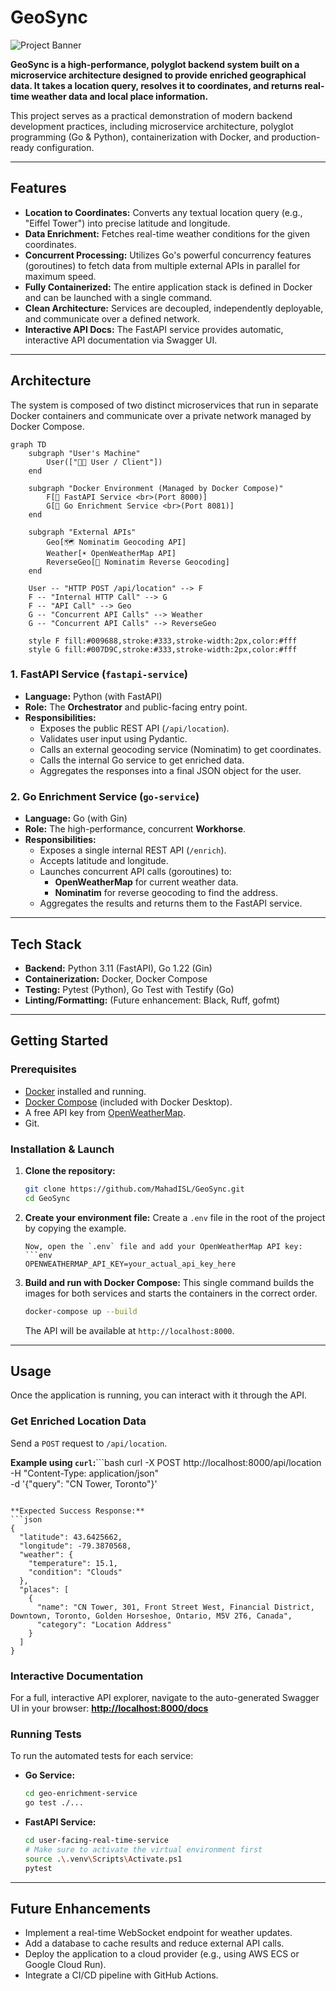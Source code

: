 # GeoSync

![Project Banner](https://placehold.co/1200x300/333/FFF?text=GeoSync%20)

**GeoSync is a high-performance, polyglot backend system built on a microservice architecture designed to provide enriched geographical data. It takes a location query, resolves it to coordinates, and returns real-time weather data and local place information.**

This project serves as a practical demonstration of modern backend development practices, including microservice architecture, polyglot programming (Go & Python), containerization with Docker, and production-ready configuration.

---

## Features

*   **Location to Coordinates:** Converts any textual location query (e.g., "Eiffel Tower") into precise latitude and longitude.
*   **Data Enrichment:** Fetches real-time weather conditions for the given coordinates.
*   **Concurrent Processing:** Utilizes Go's powerful concurrency features (goroutines) to fetch data from multiple external APIs in parallel for maximum speed.
*   **Fully Containerized:** The entire application stack is defined in Docker and can be launched with a single command.
*   **Clean Architecture:** Services are decoupled, independently deployable, and communicate over a defined network.
*   **Interactive API Docs:** The FastAPI service provides automatic, interactive API documentation via Swagger UI.

---

## Architecture

The system is composed of two distinct microservices that run in separate Docker containers and communicate over a private network managed by Docker Compose.

```mermaid
graph TD
    subgraph "User's Machine"
        User(["👨‍💻 User / Client"])
    end

    subgraph "Docker Environment (Managed by Docker Compose)"
        F[🐍 FastAPI Service <br>(Port 8000)]
        G[🐹 Go Enrichment Service <br>(Port 8081)]
    end

    subgraph "External APIs"
        Geo[🗺️ Nominatim Geocoding API]
        Weather[☀️ OpenWeatherMap API]
        ReverseGeo[📍 Nominatim Reverse Geocoding]
    end

    User -- "HTTP POST /api/location" --> F
    F -- "Internal HTTP Call" --> G
    F -- "API Call" --> Geo
    G -- "Concurrent API Calls" --> Weather
    G -- "Concurrent API Calls" --> ReverseGeo

    style F fill:#009688,stroke:#333,stroke-width:2px,color:#fff
    style G fill:#007D9C,stroke:#333,stroke-width:2px,color:#fff
```

### 1. FastAPI Service (`fastapi-service`)
*   **Language:** Python (with FastAPI)
*   **Role:** The **Orchestrator** and public-facing entry point.
*   **Responsibilities:**
    *   Exposes the public REST API (`/api/location`).
    *   Validates user input using Pydantic.
    *   Calls an external geocoding service (Nominatim) to get coordinates.
    *   Calls the internal Go service to get enriched data.
    *   Aggregates the responses into a final JSON object for the user.

### 2. Go Enrichment Service (`go-service`)
*   **Language:** Go (with Gin)
*   **Role:** The high-performance, concurrent **Workhorse**.
*   **Responsibilities:**
    *   Exposes a single internal REST API (`/enrich`).
    *   Accepts latitude and longitude.
    *   Launches concurrent API calls (goroutines) to:
        *   **OpenWeatherMap** for current weather data.
        *   **Nominatim** for reverse geocoding to find the address.
    *   Aggregates the results and returns them to the FastAPI service.

---

## Tech Stack

*   **Backend:** Python 3.11 (FastAPI), Go 1.22 (Gin)
*   **Containerization:** Docker, Docker Compose
*   **Testing:** Pytest (Python), Go Test with Testify (Go)
*   **Linting/Formatting:** (Future enhancement: Black, Ruff, gofmt)

---

## Getting Started

### Prerequisites

*   [Docker](https://www.docker.com/products/docker-desktop/) installed and running.
*   [Docker Compose](https://docs.docker.com/compose/install/) (included with Docker Desktop).
*   A free API key from [OpenWeatherMap](https://openweathermap.org/api).
*   Git.

### Installation & Launch

1.  **Clone the repository:**
    ```bash
    git clone https://github.com/MahadISL/GeoSync.git
    cd GeoSync
    ```

2.  **Create your environment file:**
    Create a `.env` file in the root of the project by copying the example.
    ```
    Now, open the `.env` file and add your OpenWeatherMap API key:
    ```env
    OPENWEATHERMAP_API_KEY=your_actual_api_key_here
    ```

3.  **Build and run with Docker Compose:**
    This single command builds the images for both services and starts the containers in the correct order.
    ```bash
    docker-compose up --build
    ```
    The API will be available at `http://localhost:8000`.

---

## Usage

Once the application is running, you can interact with it through the API.

### Get Enriched Location Data

Send a `POST` request to `/api/location`.

**Example using `curl`:**```bash
curl -X POST http://localhost:8000/api/location \
-H "Content-Type: application/json" \
-d '{"query": "CN Tower, Toronto"}'
```

**Expected Success Response:**
```json
{
  "latitude": 43.6425662,
  "longitude": -79.3870568,
  "weather": {
    "temperature": 15.1,
    "condition": "Clouds"
  },
  "places": [
    {
      "name": "CN Tower, 301, Front Street West, Financial District, Downtown, Toronto, Golden Horseshoe, Ontario, M5V 2T6, Canada",
      "category": "Location Address"
    }
  ]
}
```

### Interactive Documentation

For a full, interactive API explorer, navigate to the auto-generated Swagger UI in your browser:
**[http://localhost:8000/docs](http://localhost:8000/docs)**

### Running Tests

To run the automated tests for each service:

*   **Go Service:**
    ```bash
    cd geo-enrichment-service
    go test ./...
    ```

*   **FastAPI Service:**
    ```bash
    cd user-facing-real-time-service
    # Make sure to activate the virtual environment first
    source .\.venv\Scripts\Activate.ps1
    pytest
    ```

---

## Future Enhancements

*   Implement a real-time WebSocket endpoint for weather updates.
*   Add a database to cache results and reduce external API calls.
*   Deploy the application to a cloud provider (e.g., using AWS ECS or Google Cloud Run).
*   Integrate a CI/CD pipeline with GitHub Actions.